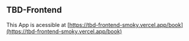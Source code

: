 ## TBD-Frontend

This App is acessible at [https://tbd-frontend-smoky.vercel.app/book](https://tbd-frontend-smoky.vercel.app/book)
